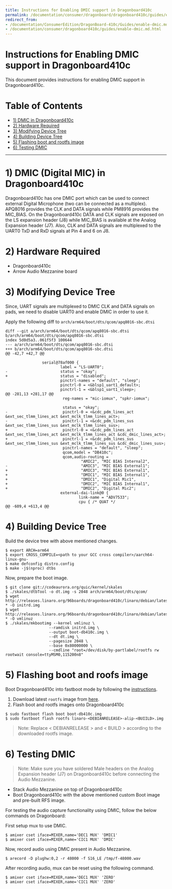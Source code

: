 ```yaml
---
title: Instructions for Enabling DMIC support in Dragonboard410c
permalink: /documentation/consumer/dragonboard/dragonboard410c/guides/enable-dmic.md.html
redirect_from:
- /documentation/ConsumerEdition/DragonBoard-410c/Guides/enable-dmic.md.html
- /documentation/consumer/dragonboard410c/guides/enable-dmic.md.html
---
```


# Instructions for Enabling DMIC support in Dragonboard410c

This document provides instructions for enabling DMIC support in Dragonboard410c.

# Table of Contents

- [1) DMIC in Dragonboard410c](#1-dmic-in-dragonboard410c)
- [2) Hardware Required](#2-hardware-required)
- [3) Modifying Device Tree](#3-modifying-device-tree)
- [4) Building Device Tree](#4-building-device-tree)
- [5) Flashing boot and rootfs image](#5-flashing-boot-and-rootfs-image)
- [6) Testing DMIC](#6-testing-dmic)

 ***

# 1) DMIC (Digital MIC) in Dragonboard410c

Dragonboard410c has one DMIC port which can be used to connect external
Digital Microphone (two can be connected as a multiplex). APQ8016 provides
the CLK and DATA signals while PM8916 provides the MIC_BIAS. On the
Dragonboard410c DATA and CLK signals are exposed on the LS expansion header
 (J8) while MIC_BIAS is available at the Analog Expansion header (J7). Also,
CLK and DATA signals are multiplexed to the UART0 TxD and RxD signals at Pin 4
and 6 on J8.

# 2) Hardware Required

* Dragonboard410c
* Arrow Audio Mezzanine board

# 3) Modifying Device Tree

Since, UART signals are multiplexed to DMIC CLK and DATA signals on pads, we
need to disable UART0 and enable DMIC in order to use it.

Apply the following diff to `arch/arm64/boot/dts/qcom/apq8016-sbc.dtsi`

```
diff --git a/arch/arm64/boot/dts/qcom/apq8016-sbc.dtsi b/arch/arm64/boot/dts/qcom/apq8016-sbc.dtsi
index 5d0d5a3..061f5f3 100644
--- a/arch/arm64/boot/dts/qcom/apq8016-sbc.dtsi
+++ b/arch/arm64/boot/dts/qcom/apq8016-sbc.dtsi
@@ -42,7 +42,7 @@

                serial@78af000 {
                        label = "LS-UART0";
-                       status = "okay";
+                       status = "disabled";
                        pinctrl-names = "default", "sleep";
                        pinctrl-0 = <&blsp1_uart1_default>;
                        pinctrl-1 = <&blsp1_uart1_sleep>;
@@ -281,13 +281,17 @@
                         reg-names = "mic-iomux", "spkr-iomux";

                         status = "okay";
-                        pinctrl-0 = <&cdc_pdm_lines_act &ext_sec_tlmm_lines_act &ext_mclk_tlmm_lines_act>;
-                        pinctrl-1 = <&cdc_pdm_lines_sus &ext_sec_tlmm_lines_sus &ext_mclk_tlmm_lines_sus>;
+                        pinctrl-0 = <&cdc_pdm_lines_act &ext_sec_tlmm_lines_act &ext_mclk_tlmm_lines_act &cdc_dmic_lines_act>;
+                        pinctrl-1 = <&cdc_pdm_lines_sus &ext_sec_tlmm_lines_sus &ext_mclk_tlmm_lines_sus &cdc_dmic_lines_sus>;
                         pinctrl-names = "default", "sleep";
                         qcom,model = "DB410c";
                         qcom,audio-routing =
                                 "AMIC2", "MIC BIAS Internal2",
-                                "AMIC3", "MIC BIAS External1";
+                                "AMIC3", "MIC BIAS External1",
+                                "DMIC1", "MIC BIAS Internal1",
+                                "DMIC1", "Digital Mic1",
+                                "DMIC2", "MIC BIAS Internal1",
+                                "DMIC2", "Digital Mic2";
                        external-dai-link@0 {
                                link-name = "ADV7533";
                                cpu { /* QUAT */
@@ -609,4 +613,4 @@
```
# 4) Building Device Tree

Build the device tree with above mentioned changes.

```shell
$ export ARCH=arm64
$ export CROSS_COMPILE=<path to your GCC cross compiler>/aarch64-linux-gnu-
$ make defconfig distro.config
$ make -j$(nproc) dtbs
```
Now, prepare the boot image.

```shell
$ git clone git://codeaurora.org/quic/kernel/skales
$ ./skales/dtbTool -o dt.img -s 2048 arch/arm64/boot/dts/qcom/
$ wget http://releases.linaro.org/96boards/dragonboard410c/linaro/debian/latest/initrd.img-* -O initrd.img
$ wget http://releases.linaro.org/96boards/dragonboard410c/linaro/debian/latest/vmlinuz-* -O vmlinuz
$ ./skales/mkbootimg --kernel vmlinuz \
                   --ramdisk initrd.img \
                   --output boot-db410c.img \
                   --dt dt.img \
                   --pagesize 2048 \
                   --base 0x80000000 \
                   --cmdline "root=/dev/disk/by-partlabel/rootfs rw rootwait console=ttyMSM0,115200n8"
```

# 5) Flashing boot and roofs image

Boot Dragonboard410c into fastboot mode by following the
[instructions](https://www.96boards.org/documentation/consumer/dragonboard410c/installation/linux-fastboot.md.html).

1. Download latest `rootfs` image from
[here](http://releases.linaro.org/96boards/dragonboard410c/linaro/debian/latest/linaro-*-alip-*.img.gz).
2. Flash boot and rootfs images onto Dragonboard410c

```shell
$ sudo fastboot flash boot boot-db410c.img
$ sudo fastboot flash rootfs linaro-<DEBIANRELEASE>-alip-<BUIILD>.img
```
> Note: Replace < DEBIANRELEASE > and < BUILD > according to the downloaded rootfs image.

# 6) Testing DMIC

> Note: Make sure you have soldered Male headers on the Analog Expansion header
(J7) on Dragonboard410c before connecting the Audio Mezzanine.

* Stack Audio Mezzanine on top of Dragonboard410c
* Boot Dragonboard410c with the above mentioned custom Boot image and pre-built
  RFS image.

For testing the audio capture functionality using DMIC, follow the below
commands on Dragonboard:

First setup mux to use DMIC.

```shell
$ amixer cset iface=MIXER,name='DEC1 MUX' 'DMIC1'
$ amixer cset iface=MIXER,name='CIC1 MUX' 'DMIC'
```
Now, record audio using DMIC present in Audio Mezzanine.

```shell
$ arecord -D plughw:0,2 -r 48000 -f S16_LE /tmp/f-48000.wav
```

After recording audio, mux can be reset using the following command.

```shell
$ amixer cset iface=MIXER,name='DEC1 MUX' 'ZERO'
$ amixer cset iface=MIXER,name='CIC1 MUX' 'ZERO'
```
